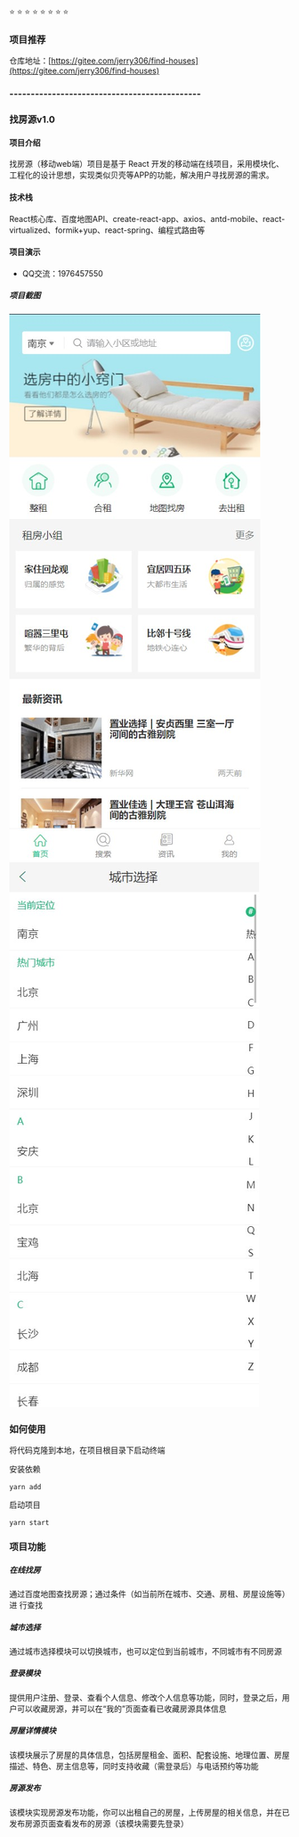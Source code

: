  :star:  :star:  :star:  :star:  :star: :star:  :star:  :star:  

### 项目推荐


仓库地址：[https://gitee.com/jerry306/find-houses](https://gitee.com/jerry306/find-houses)


### ---------------------------------------------


### 找房源v1.0

#### 项目介绍
找房源（移动web端）项目是基于 React 开发的移动端在线项目，采用模块化、工程化的设计思想，实现类似贝壳等APP的功能，解决用户寻找房源的需求。


#### 技术栈
React核心库、百度地图API、create-react-app、axios、antd-mobile、react-virtualized、formik+yup、react-spring、编程式路由等


#### 项目演示
- QQ交流：1976457550

##### 项目截图

![首页](img-folder/images/首页.jpg) &nbsp;&nbsp;&nbsp;&nbsp; ![城市选择](img-folder/images/城市选择.jpg)

### 如何使用

将代码克隆到本地，在项目根目录下启动终端

安装依赖
```
yarn add
```

启动项目
```
yarn start
```


### 项目功能
##### 在线找房
通过百度地图查找房源；通过条件（如当前所在城市、交通、房租、房屋设施等）进 行查找
##### 城市选择
通过城市选择模块可以切换城市，也可以定位到当前城市，不同城市有不同房源

##### 登录模块
提供用户注册、登录、查看个人信息、修改个人信息等功能，同时，登录之后，用户可以收藏房源，并可以在“我的”页面查看已收藏房源具体信息
##### 房屋详情模块
该模块展示了房屋的具体信息，包括房屋租金、面积、配套设施、地理位置、房屋描述、特色、房主信息等，同时支持收藏（需登录后）与电话预约等功能
##### 房源发布
该模块实现房源发布功能，你可以出租自己的房屋，上传房屋的相关信息，并在已发布房源页面查看发布的房源（该模块需要先登录）



